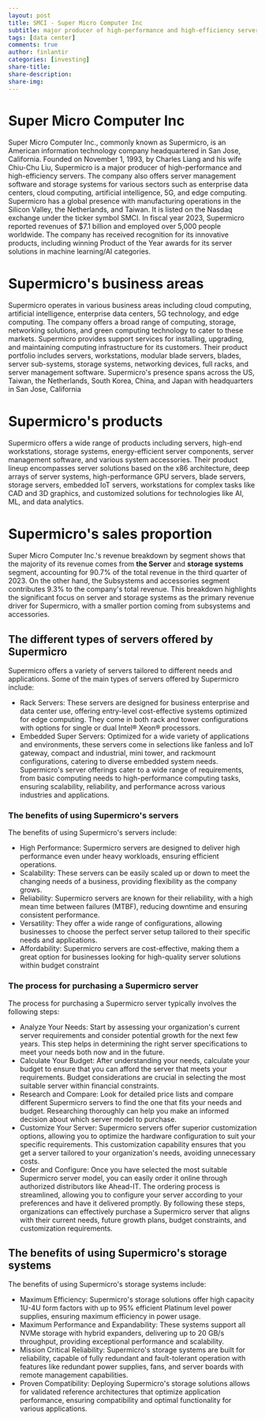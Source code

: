 ```yaml
---
layout: post
title: SMCI - Super Micro Computer Inc
subtitle: major producer of high-performance and high-efficiency servers
tags: [data center]
comments: true
author: finlantir
categories: [investing]
share-title:
share-description:
share-img:
---
```




# Super Micro Computer Inc
Super Micro Computer Inc., commonly known as Supermicro, is an American information technology company headquartered in San Jose, California. Founded on November 1, 1993, by Charles Liang and his wife Chiu-Chu Liu, Supermicro is a major producer of high-performance and high-efficiency servers. The company also offers server management software and storage systems for various sectors such as enterprise data centers, cloud computing, artificial intelligence, 5G, and edge computing.
Supermicro has a global presence with manufacturing operations in the Silicon Valley, the Netherlands, and Taiwan. It is listed on the Nasdaq exchange under the ticker symbol SMCI. In fiscal year 2023, Supermicro reported revenues of $7.1 billion and employed over 5,000 people worldwide. The company has received recognition for its innovative products, including winning Product of the Year awards for its server solutions in machine learning/AI categories.



# Supermicro's business areas
Supermicro operates in various business areas including cloud computing, artificial intelligence, enterprise data centers, 5G technology, and edge computing. The company offers a broad range of computing, storage, networking solutions, and green computing technology to cater to these markets. Supermicro provides support services for installing, upgrading, and maintaining computing infrastructure for its customers. Their product portfolio includes servers, workstations, modular blade servers, blades, server sub-systems, storage systems, networking devices, full racks, and server management software. Supermicro's presence spans across the US, Taiwan, the Netherlands, South Korea, China, and Japan with headquarters in San Jose, California



# Supermicro's products
Supermicro offers a wide range of products including servers, high-end workstations, storage systems, energy-efficient server components, server management software, and various system accessories. Their product lineup encompasses server solutions based on the x86 architecture, deep arrays of server systems, high-performance GPU servers, blade servers, storage servers, embedded IoT servers, workstations for complex tasks like CAD and 3D graphics, and customized solutions for technologies like AI, ML, and data analytics.



# Supermicro's sales proportion
Super Micro Computer Inc.'s revenue breakdown by segment shows that the majority of its revenue comes from **the Server** and **storage systems** segment, accounting for 90.7% of the total revenue in the third quarter of 2023. On the other hand, the Subsystems and accessories segment contributes 9.3% to the company's total revenue. This breakdown highlights the significant focus on server and storage systems as the primary revenue driver for Supermicro, with a smaller portion coming from subsystems and accessories.



## The different types of servers offered by Supermicro
Supermicro offers a variety of servers tailored to different needs and applications. Some of the main types of servers offered by Supermicro include:
- Rack Servers: These servers are designed for business enterprise and data center use, offering entry-level cost-effective systems optimized for edge computing. They come in both rack and tower configurations with options for single or dual Intel® Xeon® processors.
- Embedded Super Servers: Optimized for a wide variety of applications and environments, these servers come in selections like fanless and IoT gateway, compact and industrial, mini tower, and rackmount configurations, catering to diverse embedded system needs.
Supermicro's server offerings cater to a wide range of requirements, from basic computing needs to high-performance computing tasks, ensuring scalability, reliability, and performance across various industries and applications.


### The benefits of using Supermicro's servers
The benefits of using Supermicro's servers include:
- High Performance: Supermicro servers are designed to deliver high performance even under heavy workloads, ensuring efficient operations.
- Scalability: These servers can be easily scaled up or down to meet the changing needs of a business, providing flexibility as the company grows.
- Reliability: Supermicro servers are known for their reliability, with a high mean time between failures (MTBF), reducing downtime and ensuring consistent performance.
- Versatility: They offer a wide range of configurations, allowing businesses to choose the perfect server setup tailored to their specific needs and applications.
- Affordability: Supermicro servers are cost-effective, making them a great option for businesses looking for high-quality server solutions within budget constraint



### The process for purchasing a Supermicro server
The process for purchasing a Supermicro server typically involves the following steps:
- Analyze Your Needs: Start by assessing your organization's current server requirements and consider potential growth for the next few years. This step helps in determining the right server specifications to meet your needs both now and in the future.
- Calculate Your Budget: After understanding your needs, calculate your budget to ensure that you can afford the server that meets your requirements. Budget considerations are crucial in selecting the most suitable server within financial constraints.
- Research and Compare: Look for detailed price lists and compare different Supermicro servers to find the one that fits your needs and budget. Researching thoroughly can help you make an informed decision about which server model to purchase.
- Customize Your Server: Supermicro servers offer superior customization options, allowing you to optimize the hardware configuration to suit your specific requirements. This customization capability ensures that you get a server tailored to your organization's needs, avoiding unnecessary costs.
- Order and Configure: Once you have selected the most suitable Supermicro server model, you can easily order it online through authorized distributors like Ahead-IT. The ordering process is streamlined, allowing you to configure your server according to your preferences and have it delivered promptly.
By following these steps, organizations can effectively purchase a Supermicro server that aligns with their current needs, future growth plans, budget constraints, and customization requirements.



## The benefits of using Supermicro's storage systems
The benefits of using Supermicro's storage systems include:
- Maximum Efficiency: Supermicro's storage solutions offer high capacity 1U-4U form factors with up to 95% efficient Platinum level power supplies, ensuring maximum efficiency in power usage.
- Maximum Performance and Expandability: These systems support all NVMe storage with hybrid expanders, delivering up to 20 GB/s throughput, providing exceptional performance and scalability.
- Mission Critical Reliability: Supermicro's storage systems are built for reliability, capable of fully redundant and fault-tolerant operation with features like redundant power supplies, fans, and server boards with remote management capabilities.
- Proven Compatibility: Deploying Supermicro's storage solutions allows for validated reference architectures that optimize application performance, ensuring compatibility and optimal functionality for various applications. 